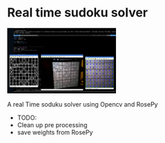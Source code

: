 # Real time sudoku solver
<img src="./img/screenshots.png" width="50%" />

A real Time soduku solver using Opencv and RosePy
- TODO:
 - Clean up pre processing
 - save weights from RosePy
